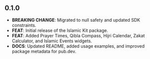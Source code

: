 ## 0.1.0

* **BREAKING CHANGE**: Migrated to null safety and updated SDK constraints.
* **FEAT**: Initial release of the Islamic Kit package.
* **FEAT**: Added Prayer Times, Qibla Compass, Hijri Calendar, Zakat Calculator, and Islamic Events widgets.
* **DOCS**: Updated README, added usage examples, and improved package metadata for pub.dev.
